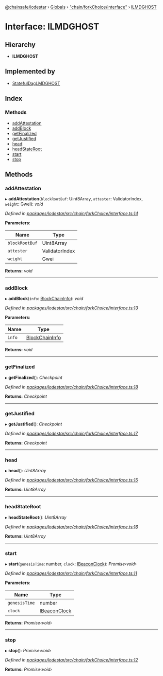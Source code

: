 [@chainsafe/lodestar](../README.md) › [Globals](../globals.md) › ["chain/forkChoice/interface"](../modules/_chain_forkchoice_interface_.md) › [ILMDGHOST](_chain_forkchoice_interface_.ilmdghost.md)

# Interface: ILMDGHOST

## Hierarchy

* **ILMDGHOST**

## Implemented by

* [StatefulDagLMDGHOST](../classes/_chain_forkchoice_statefuldag_lmdghost_.statefuldaglmdghost.md)

## Index

### Methods

* [addAttestation](_chain_forkchoice_interface_.ilmdghost.md#addattestation)
* [addBlock](_chain_forkchoice_interface_.ilmdghost.md#addblock)
* [getFinalized](_chain_forkchoice_interface_.ilmdghost.md#getfinalized)
* [getJustified](_chain_forkchoice_interface_.ilmdghost.md#getjustified)
* [head](_chain_forkchoice_interface_.ilmdghost.md#head)
* [headStateRoot](_chain_forkchoice_interface_.ilmdghost.md#headstateroot)
* [start](_chain_forkchoice_interface_.ilmdghost.md#start)
* [stop](_chain_forkchoice_interface_.ilmdghost.md#stop)

## Methods

###  addAttestation

▸ **addAttestation**(`blockRootBuf`: Uint8Array, `attester`: ValidatorIndex, `weight`: Gwei): *void*

*Defined in [packages/lodestar/src/chain/forkChoice/interface.ts:14](https://github.com/ChainSafe/lodestar/blob/618cb3037/packages/lodestar/src/chain/forkChoice/interface.ts#L14)*

**Parameters:**

Name | Type |
------ | ------ |
`blockRootBuf` | Uint8Array |
`attester` | ValidatorIndex |
`weight` | Gwei |

**Returns:** *void*

___

###  addBlock

▸ **addBlock**(`info`: [BlockChainInfo](_chain_forkchoice_interface_.blockchaininfo.md)): *void*

*Defined in [packages/lodestar/src/chain/forkChoice/interface.ts:13](https://github.com/ChainSafe/lodestar/blob/618cb3037/packages/lodestar/src/chain/forkChoice/interface.ts#L13)*

**Parameters:**

Name | Type |
------ | ------ |
`info` | [BlockChainInfo](_chain_forkchoice_interface_.blockchaininfo.md) |

**Returns:** *void*

___

###  getFinalized

▸ **getFinalized**(): *Checkpoint*

*Defined in [packages/lodestar/src/chain/forkChoice/interface.ts:18](https://github.com/ChainSafe/lodestar/blob/618cb3037/packages/lodestar/src/chain/forkChoice/interface.ts#L18)*

**Returns:** *Checkpoint*

___

###  getJustified

▸ **getJustified**(): *Checkpoint*

*Defined in [packages/lodestar/src/chain/forkChoice/interface.ts:17](https://github.com/ChainSafe/lodestar/blob/618cb3037/packages/lodestar/src/chain/forkChoice/interface.ts#L17)*

**Returns:** *Checkpoint*

___

###  head

▸ **head**(): *Uint8Array*

*Defined in [packages/lodestar/src/chain/forkChoice/interface.ts:15](https://github.com/ChainSafe/lodestar/blob/618cb3037/packages/lodestar/src/chain/forkChoice/interface.ts#L15)*

**Returns:** *Uint8Array*

___

###  headStateRoot

▸ **headStateRoot**(): *Uint8Array*

*Defined in [packages/lodestar/src/chain/forkChoice/interface.ts:16](https://github.com/ChainSafe/lodestar/blob/618cb3037/packages/lodestar/src/chain/forkChoice/interface.ts#L16)*

**Returns:** *Uint8Array*

___

###  start

▸ **start**(`genesisTime`: number, `clock`: [IBeaconClock](_chain_clock_interface_.ibeaconclock.md)): *Promise‹void›*

*Defined in [packages/lodestar/src/chain/forkChoice/interface.ts:11](https://github.com/ChainSafe/lodestar/blob/618cb3037/packages/lodestar/src/chain/forkChoice/interface.ts#L11)*

**Parameters:**

Name | Type |
------ | ------ |
`genesisTime` | number |
`clock` | [IBeaconClock](_chain_clock_interface_.ibeaconclock.md) |

**Returns:** *Promise‹void›*

___

###  stop

▸ **stop**(): *Promise‹void›*

*Defined in [packages/lodestar/src/chain/forkChoice/interface.ts:12](https://github.com/ChainSafe/lodestar/blob/618cb3037/packages/lodestar/src/chain/forkChoice/interface.ts#L12)*

**Returns:** *Promise‹void›*
